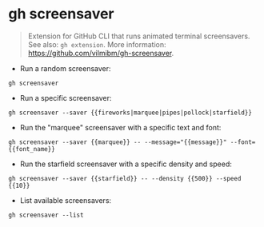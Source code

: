 # gh screensaver

> Extension for GitHub CLI that runs animated terminal screensavers.
> See also: `gh extension`.
> More information: <https://github.com/vilmibm/gh-screensaver>.

- Run a random screensaver:

`gh screensaver`

- Run a specific screensaver:

`gh screensaver --saver {{fireworks|marquee|pipes|pollock|starfield}}`

- Run the "marquee" screensaver with a specific text and font:

`gh screensaver --saver {{marquee}} -- --message="{{message}}" --font={{font_name}}`

- Run the starfield screensaver with a specific density and speed:

`gh screensaver --saver {{starfield}} -- --density {{500}} --speed {{10}}`

- List available screensavers:

`gh screensaver --list`

